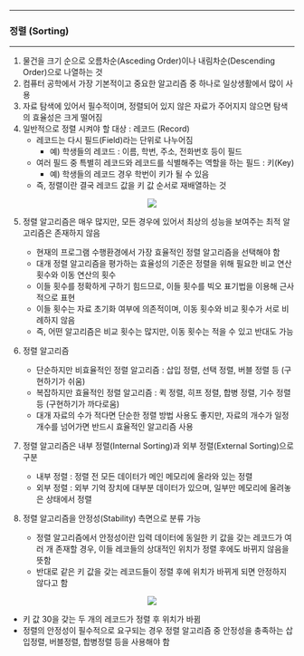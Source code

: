 -----
### 정렬 (Sorting)
-----
1. 물건을 크기 순으로 오름차순(Asceding Order)이나 내림차순(Descending Order)으로 나열하는 것
2. 컴퓨터 공학에서 가장 기본적이고 중요한 알고리즘 중 하나로 일상생활에서 많이 사용
3. 자료 탐색에 있어서 필수적이며, 정렬되어 있지 않은 자료가 주어지지 않으면 탐색의 효율성은 크게 떨어짐
4. 일반적으로 정렬 시켜야 할 대상 : 레코드 (Record)
   - 레코드는 다시 필드(Field)라는 단위로 나누어짐
     + 예) 학생들의 레코드 : 이름, 학번, 주소, 전화번호 등이 필드
   - 여러 필드 중 특별히 레코드와 레코드를 식별해주는 역할을 하는 필드 : 키(Key)
     + 예) 학생들의 레코드 경우 학번이 키가 될 수 있음
   - 즉, 정렬이란 결국 레코드 값을 키 값 순서로 재배열하는 것
<div align="center">
<img src="https://github.com/user-attachments/assets/4cb3fb34-4ff3-4cec-9283-aa87a8b5d79f">
</div>

5. 정렬 알고리즘은 매우 많지만, 모든 경우에 있어서 최상의 성능을 보여주는 최적 알고리즘은 존재하지 않음
   - 현재의 프로그램 수행환경에서 가장 효율적인 정렬 알고리즘을 선택해야 함
   - 대개 정렬 알고리즘을 평가하는 효율성의 기준은 정렬을 위해 필요한 비교 연산 횟수와 이동 연산의 횟수
   - 이들 횟수를 정확하게 구하기 힘드므로, 이들 횟수를 빅오 표기법을 이용해 근사적으로 표현
   - 이들 횟수는 자료 초기화 여부에 의존적이며, 이동 횟수와 비교 횟수가 서로 비례하지 않음
   - 즉, 어떤 알고리즘은 비교 횟수는 많지만, 이동 횟수는 적을 수 있고 반대도 가능

6. 정렬 알고리즘
   - 단순하지만 비효율적인 정렬 알고리즘 : 삽입 정렬, 선택 정렬, 버블 정렬 등 (구현하기가 쉬움)
   - 복잡하지만 효율적인 정렬 알고리즘 : 퀵 정렬, 히프 정렬, 합병 정렬, 기수 정렬 등 (구현하기가 까다로움)
   - 대개 자료의 수가 적다면 단순한 정렬 방법 사용도 좋지만, 자료의 개수가 일정 개수를 넘어가면 반드시 효율적인 알고리즘 사용

7. 정렬 알고리즘은 내부 정렬(Internal Sorting)과 외부 정렬(External Sorting)으로 구분
   - 내부 정렬 : 정렬 전 모든 데이터가 메인 메모리에 올라와 있는 정렬
   - 외부 정렬 : 외부 기억 장치에 대부분 데이터가 있으며, 일부만 메모리에 올려놓은 상태에서 정렬

8. 정렬 알고리즘을 안정성(Stability) 측면으로 분류 가능
   - 정렬 알고리즘에서 안정성이란 입력 데이터에 동일한 키 값을 갖는 레코드가 여러 개 존재할 경우, 이들 레코들의 상대적인 위치가 정렬 후에도 바뀌지 않음을 뜻함
   - 반대로 같은 키 값을 갖는 레코드들이 정렬 후에 위치가 바뀌게 되면 안정하지 않다고 함
<div align="center">
<img src="https://github.com/user-attachments/assets/075567e6-d0d7-448c-9ab3-d730c92a24d3">
</div>

   - 키 값 30을 갖는 두 개의 레코드가 정렬 후 위치가 바뀜
   - 정렬의 안정성이 필수적으로 요구되는 경우 정렬 알고리즘 중 안정성을 충족하는 삽입정렬, 버블정렬, 합병정렬 등을 사용해야 함
